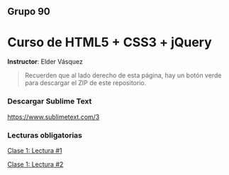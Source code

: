 ## Grupo 90
# Curso de HTML5 + CSS3 + jQuery
**Instructor**: Elder Vásquez

> Recuerden que al lado derecho de esta página, hay un botón verde para descargar el ZIP de este repositorio.

### Descargar Sublime Text
https://www.sublimetext.com/3

### Lecturas obligatorias
[Clase 1: Lectura #1](http://webdelprofesor.ula.ve/nucleotrujillo/alperez/html5_css3/02/index.html)

[Clase 1: Lectura #2](http://webdelprofesor.ula.ve/nucleotrujillo/alperez/html5_css3/03/index.html)

